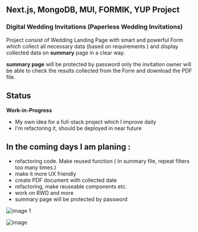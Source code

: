 ## Next.js, MongoDB, MUI, FORMIK, YUP Project

### Digital Wedding Invitations (Paperless Wedding Invitations)

Project consist of Wedding Landing Page with smart and powerful Form which collect all necessary data (based on requirements ) and display collected data on **summary** page in a clear way.

**summary page** will be protected by password only the invitation owner will be able to check the results collected from the Form and download the PDF file.


## Status

**Work-in-Progress**

- My own idea for a full-stack project which I improve daily
- I'm refactoring it, should be deployed in near future

## In the coming days I am planing : 

- refactoring code. Make reused function ( In summary file, repeat filters too many times.)
- make it more UX friendly
- create PDF document with collected date
- refactoring, make reuseable components etc.
- work on RWD and more 
- summary page will be protected by password 




![image 1](https://user-images.githubusercontent.com/47687566/199193895-4b9838a3-d3fb-462f-af01-13edae7478ff.jpg)


![image](https://user-images.githubusercontent.com/47687566/199197621-ba202f50-3ac1-4a63-9c3b-98489671487d.png)

